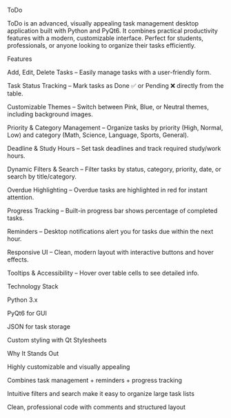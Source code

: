 ToDo

ToDo is an advanced, visually appealing task management desktop application built with Python and PyQt6. It combines practical productivity features with a modern, customizable interface. Perfect for students, professionals, or anyone looking to organize their tasks efficiently.

Features

Add, Edit, Delete Tasks – Easily manage tasks with a user-friendly form.

Task Status Tracking – Mark tasks as Done ✅ or Pending ❌ directly from the table.

Customizable Themes – Switch between Pink, Blue, or Neutral themes, including background images.

Priority & Category Management – Organize tasks by priority (High, Normal, Low) and category (Math, Science, Language, Sports, General).

Deadline & Study Hours – Set task deadlines and track required study/work hours.

Dynamic Filters & Search – Filter tasks by status, category, priority, date, or search by title/category.

Overdue Highlighting – Overdue tasks are highlighted in red for instant attention.

Progress Tracking – Built-in progress bar shows percentage of completed tasks.

Reminders – Desktop notifications alert you for tasks due within the next hour.

Responsive UI – Clean, modern layout with interactive buttons and hover effects.

Tooltips & Accessibility – Hover over table cells to see detailed info.

Technology Stack

Python 3.x

PyQt6 for GUI

JSON for task storage

Custom styling with Qt Stylesheets


Why It Stands Out

Highly customizable and visually appealing

Combines task management + reminders + progress tracking

Intuitive filters and search make it easy to organize large task lists

Clean, professional code with comments and structured layout
